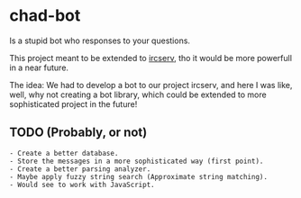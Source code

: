 # chad-bot

Is a stupid bot who responses to your questions.

This project meant to be extended to [ircserv](https://github.com/hypn0x/ircserv), tho it would be more powerfull in a near future.

The idea:
	We had to develop a bot to our project ircserv, and here I was like, well, why not creating a bot library, which could be extended to more sophisticated project in the future!

## TODO (Probably, or not)
	- Create a better database.
	- Store the messages in a more sophisticated way (first point).
	- Create a better parsing analyzer.
	- Maybe apply fuzzy string search (Approximate string matching).
	- Would see to work with JavaScript.


